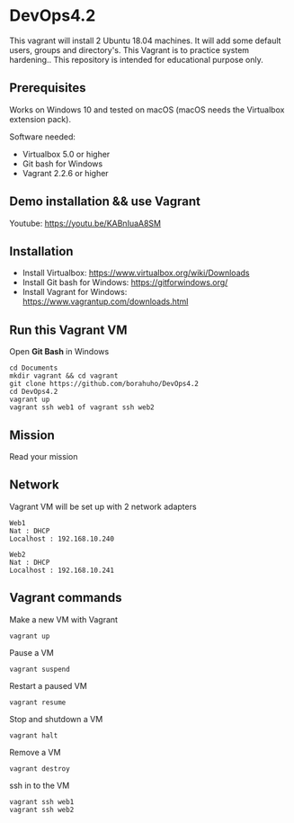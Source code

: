 # DevOps4.2

This vagrant will install 2 Ubuntu 18.04 machines.
It will add some default users, groups and directory's.
This Vagrant is to practice system hardening..
This repository is intended for educational purpose only.


## Prerequisites

Works on Windows 10 and tested on macOS (macOS needs the Virtualbox extension pack).

Software needed:
* Virtualbox 5.0 or higher
* Git bash for Windows
* Vagrant 2.2.6 or higher


## Demo installation && use Vagrant

Youtube: https://youtu.be/KABnIuaA8SM


## Installation

* Install Virtualbox: https://www.virtualbox.org/wiki/Downloads
* Install Git bash for Windows: https://gitforwindows.org/
* Install Vagrant for Windows: https://www.vagrantup.com/downloads.html

## Run this Vagrant VM
Open **Git Bash** in Windows
```
cd Documents
mkdir vagrant && cd vagrant
git clone https://github.com/borahuho/DevOps4.2
cd DevOps4.2
vagrant up
vagrant ssh web1 of vagrant ssh web2
```
## Mission

Read your mission

## Network
Vagrant VM will be set up with 2 network adapters
```
Web1
Nat : DHCP
Localhost : 192.168.10.240

Web2
Nat : DHCP
Localhost : 192.168.10.241
```
## Vagrant commands
Make a new VM with Vagrant
```
vagrant up
```
Pause a VM
```
vagrant suspend
```
Restart a paused VM
```
vagrant resume
```
Stop and shutdown a VM
```
vagrant halt
```
Remove a VM
```
vagrant destroy
```
ssh in to the VM
```
vagrant ssh web1
vagrant ssh web2
```

